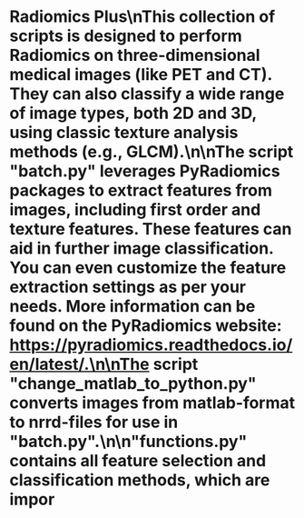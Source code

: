 # Radiomics Plus\nThis collection of scripts is designed to perform Radiomics on three-dimensional medical images (like PET and CT). They can also classify a wide range of image types, both 2D and 3D, using classic texture analysis methods (e.g., GLCM).\n\nThe script "batch.py" leverages PyRadiomics packages to extract features from images, including first order and texture features. These features can aid in further image classification. You can even customize the feature extraction settings as per your needs. More information can be found on the PyRadiomics website: https://pyradiomics.readthedocs.io/en/latest/.\n\nThe script "change_matlab_to_python.py" converts images from matlab-format to nrrd-files for use in "batch.py".\n\n"functions.py" contains all feature selection and classification methods, which are impor